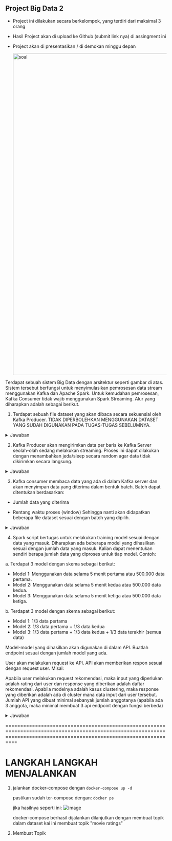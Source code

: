 ## Project Big Data 2
- Project ini dilakukan secara berkelompok, yang terdiri dari maksimal 3 orang
- Hasil Project akan di upload ke Github (submit link nya) di assingment ini
- Project akan di presentasikan / di demokan minggu depan

  <img width="1001" alt="soal" src="https://github.com/user-attachments/assets/73bd5298-7f00-4673-863b-1248e21cce37" />
  
Terdapat sebuah sistem Big Data dengan arsitektur seperti gambar di atas. Sistem tersebut berfungsi untuk menyimulasikan pemrosesan data stream menggunakan Kafka dan Apache Spark. Untuk kemudahan pemrosesan, Kafka Consumer tidak wajib menggunakan Spark Streaming. Alur yang diharapkan adalah sebagai berikut.

1. Terdapat sebuah file dataset yang akan dibaca secara sekuensial oleh Kafka Producer. TIDAK DIPERBOLEHKAN MENGGUNAKAN DATASET YANG SUDAH DIGUNAKAN PADA TUGAS-TUGAS SEBELUMNYA.

<details>
<summary> Jawaban </summary>
  
#### Mencari dataset pada kaggle
Movie Dataset 

(sumber: https://www.kaggle.com/datasets/rounakbanik/the-movies-dataset?select=links.csv)

</details>

2. Kafka Producer akan mengirimkan data per baris ke Kafka Server seolah-olah sedang melakukan streaming. Proses ini dapat dilakukan dengan menambahkan jeda/sleep secara random agar data tidak dikirimkan secara langsung.

<details>
<summary>Jawaban</summary>

{tulis disni}

</details>

3. Kafka consumer membaca data yang ada di dalam Kafka server dan akan menyimpan data yang diterima dalam bentuk batch. Batch dapat ditentukan berdasarkan:

- Jumlah data yang diterima

- Rentang waktu proses (window) Sehingga nanti akan didapatkan beberapa file dataset sesuai dengan batch yang dipilih.

<details>
<summary>Jawaban</summary>

{tulis disni}

</details>

4. Spark script bertugas untuk melakukan training model sesuai dengan data yang masuk. Diharapkan ada beberapa model yang dihasilkan sesuai dengan jumlah data yang masuk. Kalian dapat menentukan sendiri berapa jumlah data yang diproses untuk tiap model. Contoh:

a. Terdapat 3 model dengan skema sebagai berikut:

  - Model 1: Menggunakan data selama 5 menit pertama atau 500.000 data pertama.
  - Model 2: Menggunakan data selama 5 menit kedua atau 500.000 data kedua.
  - Model 3: Menggunakan data selama 5 menit ketiga atau 500.000 data ketiga.
    
b. Terdapat 3 model dengan skema sebagai berikut:

  - Model 1: 1/3 data pertama
  - Model 2: 1/3 data pertama + 1/3 data kedua
  - Model 3: 1/3 data pertama + 1/3 data kedua + 1/3 data terakhir (semua data)
    
Model-model yang dihasilkan akan digunakan di dalam API. Buatlah endpoint sesuai dengan jumlah model yang ada.

User akan melakukan request ke API. API akan memberikan respon sesuai dengan request user. Misal:

Apabila user melakukan request rekomendasi, maka input yang diperlukan adalah rating dari user dan response yang diberikan adalah daftar rekomendasi.
Apabila modelnya adalah kasus clustering, maka response yang diberikan adalah ada di cluster mana data input dari user tersebut.
Jumlah API yang dibuat minimal sebanyak jumlah anggotanya (apabila ada 3 anggota, maka minimal membuat 3 api endpoint dengan fungsi berbeda)

<details>
<summary>Jawaban</summary>

{tulis disni}

</details>


======================================================================================================================================================================
# LANGKAH LANGKAH MENJALANKAN
1. jalankan docker-compose dengan
   `docker-compose up -d`

   pastikan sudah ter-compose dengan:
   `docker ps`

   jika hasilnya seperti ini:
   ![image](https://github.com/user-attachments/assets/b29a0007-cfa0-4375-a13b-b7d22fbbe40a)

   docker-compose berhasil dijalankan dilanjutkan dengan membuat topik dalam dataset kai ini membuat topik "movie ratings"

2. Membuat Topik

